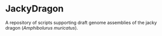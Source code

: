 # JackyDragon
A repository of scripts supporting draft genome assemblies of the jacky dragon (_Amphibolurus muricatus_).
